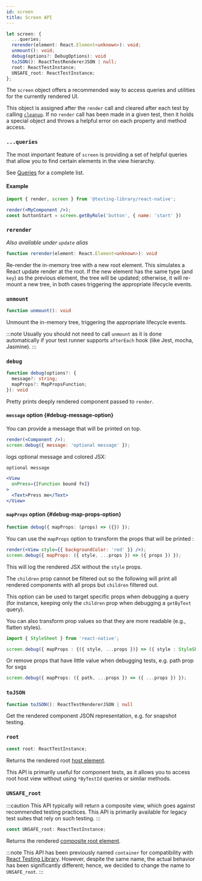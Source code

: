 ```yaml
---
id: screen
title: Screen API
---
```


```ts
let screen: {
  ...queries;
  rerender(element: React.Element<unknown>): void;
  unmount(): void;
  debug(options?: DebugOptions): void
  toJSON(): ReactTestRendererJSON | null;
  root: ReactTestInstance;
  UNSAFE_root: ReactTestInstance;
};
```

The `screen` object offers a recommended way to access queries and utilities for the currently rendered UI.

This object is assigned after the `render` call and cleared after each test by calling [`cleanup`](#cleanup). If no `render` call has been made in a given test, then it holds a special object and throws a helpful error on each property and method access.

### `...queries`

The most important feature of `screen` is providing a set of helpful queries that allow you to find certain elements in the view hierarchy.

See [Queries](./Queries.md) for a complete list.

#### Example

```jsx
import { render, screen } from '@testing-library/react-native';

render(<MyComponent />);
const buttonStart = screen.getByRole('button', { name: 'start' })
```

### `rerender`

_Also available under `update` alias_

```ts
function rerender(element: React.Element<unknown>): void
```

Re-render the in-memory tree with a new root element. This simulates a React update render at the root. If the new element has the same type (and `key`) as the previous element, the tree will be updated; otherwise, it will re-mount a new tree, in both cases triggering the appropriate lifecycle events.

### `unmount`

```ts
function unmount(): void
```

Unmount the in-memory tree, triggering the appropriate lifecycle events.

:::note
Usually you should not need to call `unmount` as it is done automatically if your test runner supports `afterEach` hook (like Jest, mocha, Jasmine).
:::

### `debug`

```ts
function debug(options?: {
  message?: string;
  mapProps?: MapPropsFunction;
}): void
```

Pretty prints deeply rendered component passed to `render`.

#### `message` option {#debug-message-option}

You can provide a message that will be printed on top.

```jsx
render(<Component />);
screen.debug({ message: 'optional message' });
```

logs optional message and colored JSX:

```jsx
optional message

<View
  onPress={[Function bound fn]}
>
  <Text>Press me</Text>
</View>
```

#### `mapProps` option {#debug-map-props-option}

```ts
function debug({ mapProps: (props) => ({}) });
```

You can use the `mapProps` option to transform the props that will be printed :

```jsx
render(<View style={{ backgroundColor: 'red' }} />);
screen.debug({ mapProps: ({ style, ...props }) => ({ props }) });
```

This will log the rendered JSX without the `style` props.

The `children` prop cannot be filtered out so the following will print all rendered components with all props but `children` filtered out.

This option can be used to target specific props when debugging a query (for instance, keeping only the `children` prop when debugging a `getByText` query).

You can also transform prop values so that they are more readable (e.g., flatten styles).

```ts
import { StyleSheet } from 'react-native';

screen.debug({ mapProps : {({ style, ...props })} => ({ style : StyleSheet.flatten(style), ...props }) });
```

Or remove props that have little value when debugging tests, e.g. path prop for svgs

```ts
screen.debug({ mapProps: ({ path, ...props }) => ({ ...props }) });
```

### `toJSON`

```ts
function toJSON(): ReactTestRendererJSON | null
```

Get the rendered component JSON representation, e.g. for snapshot testing.

### `root`

```ts
const root: ReactTestInstance;
```

Returns the rendered root [host element](testing-env#host-and-composite-components).

This API is primarily useful for component tests, as it allows you to access root host view without using `*ByTestId` queries or similar methods.

### `UNSAFE_root`

:::caution
This API typically will return a composite view, which goes against recommended testing practices. This API is primarily available for legacy test suites that rely on such testing.
:::

```ts
const UNSAFE_root: ReactTestInstance;
```

Returns the rendered [composite root element](testing-env#host-and-composite-components).

:::note
This API has been previously named `container` for compatibility with [React Testing Library](https://testing-library.com/docs/react-testing-library/other#container-1). However, despite the same name, the actual behavior has been significantly different; hence, we decided to change the name to `UNSAFE_root`.
:::

